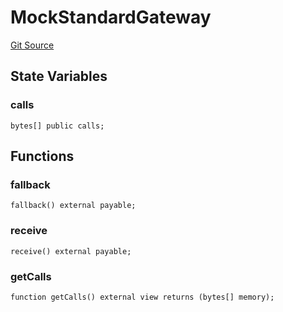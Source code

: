 # MockStandardGateway
[Git Source](https://github.com/G7DAO/protocol/blob/874893f46ced0a2b968b4e0f586d9ae4b81435ce/contracts/mock/bridge.sol)


## State Variables
### calls

```solidity
bytes[] public calls;
```


## Functions
### fallback


```solidity
fallback() external payable;
```

### receive


```solidity
receive() external payable;
```

### getCalls


```solidity
function getCalls() external view returns (bytes[] memory);
```

